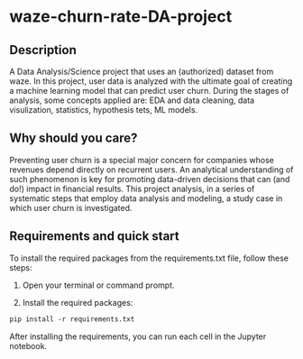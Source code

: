 # waze-churn-rate-DA-project
## Description
A Data Analysis/Science project that uses an (authorized) dataset from waze. In this project, user data is analyzed with the ultimate goal of creating a machine learning model that can predict user churn. During the stages of analysis, some concepts applied are: EDA and data cleaning, data visulization, statistics, hypothesis tets, ML models.

## Why should you care?
Preventing user churn is a special major concern for companies whose revenues depend directly on recurrent users. An analytical understanding of such phenomenon is key for promoting data-driven decisions that can (and do!) impact in financial results. This project analysis, in a series of systematic steps that employ data analysis and modeling, a study case in which user churn is investigated.

## Requirements and quick start
To install the required packages from the requirements.txt file, follow these steps:

1. Open your terminal or command prompt.

2. Install the required packages:
```txt
pip install -r requirements.txt
```
After installing the requirements, you can run each cell in the Jupyter notebook.
